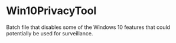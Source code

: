 # Win10PrivacyTool
Batch file that disables some of the Windows 10 features that could potentially be used for surveillance.
